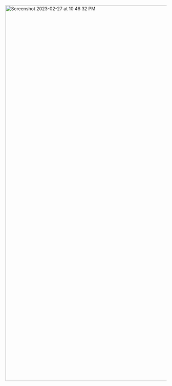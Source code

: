 <img width="1171" alt="Screenshot 2023-02-27 at 10 46 32 PM" src="https://user-images.githubusercontent.com/107339131/221756432-2988b817-0da6-4514-9888-1b792efb8bcf.png">
